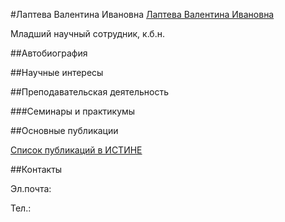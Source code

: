 #Лаптева Валентина Ивановна
[Лаптева Валентина Ивановна](./lapteva.jpg "Лаптева Валентина Ивановна")

Младший научный сотрудник, к.б.н.

##Автобиография

##Научные интересы

##Преподавательская деятельность

###Семинары и практикумы


##Основные публикации


[Список публикаций в ИСТИНЕ](http://istina.msu.ru/workers/2494637/)

##Контакты

Эл.почта: 

Тел.: 